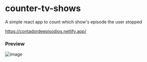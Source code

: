 # counter-tv-shows
A simple react app to count which show's episode the user stopped

https://contadordeepisodios.netlify.app/


### Preview
![image](https://user-images.githubusercontent.com/40186689/155631401-a8fc1cb8-d640-4e4a-a3a5-89e3d24fbb06.png)

